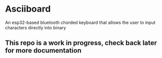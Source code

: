 # Asciiboard
An esp32-based bluetooth chorded keyboard that allows the user to input characters directly into binary
## This repo is a work in progress, check back later for more documentation
